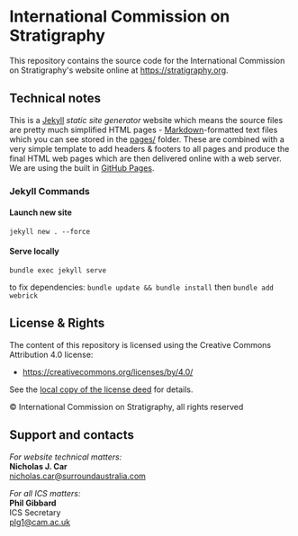 # International Commission on Stratigraphy
This repository contains the source code for the International Commission on Stratigraphy's website online at <https://stratigraphy.org>. 

## Technical notes
This is a [Jekyll](https://jekyllrb.com/) *static site generator* website which means the source files are pretty much simplified HTML pages - [Markdown](https://github.com/adam-p/markdown-here/wiki/Markdown-Cheatsheet)-formatted text files which you can see stored in the [pages/](pages/) folder. These are combined with a very simple template to add headers & footers to all pages and produce the final HTML web pages which are then delivered online with a web server. We are using the built in [GitHub Pages](https://pages.github.com/).

### Jekyll Commands
#### Launch new site
`jekyll new . --force`

#### Serve locally
`bundle exec jekyll serve`

to fix dependencies: `bundle update && bundle install` then `bundle add webrick`

## License & Rights
The content of this repository is licensed using the Creative Commons Attribution 4.0 license:

* <https://creativecommons.org/licenses/by/4.0/>

See the [local copy of the license deed](LICENSE) for details.

&copy; International Commission on Stratigraphy, all rights reserved


## Support and contacts
*For website technical matters:*  
**Nicholas J. Car**  
<nicholas.car@surroundaustralia.com>  

*For all ICS matters:*  
**Phil Gibbard**  
ICS Secretary  
<plg1@cam.ac.uk>  
